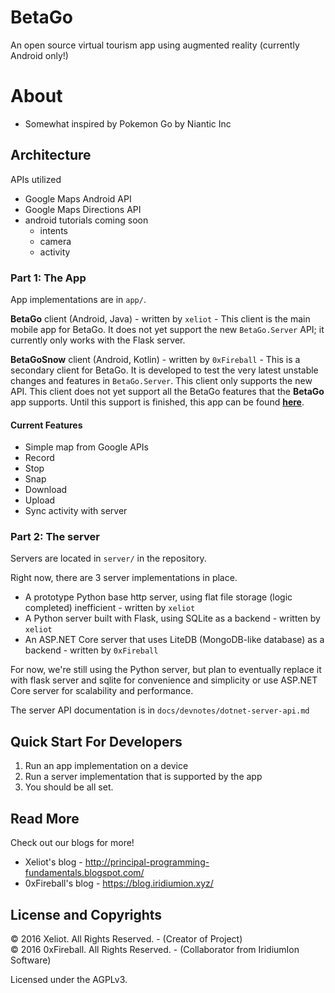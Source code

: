
# BetaGo

An open source virtual tourism app using augmented reality (currently Android only!)

# About

- Somewhat inspired by Pokemon Go by Niantic Inc

## Architecture

APIs utilized

- Google Maps Android API
- Google Maps Directions API
- android tutorials coming soon
  - intents
  - camera
  - activity


### Part 1: The App

App implementations are in `app/`.

**BetaGo** client (Android, Java) - written by `xeliot` - 
This client is the main mobile app for BetaGo. It does
not yet support the new `BetaGo.Server` API; it currently only
works with the Flask server.

**BetaGoSnow** client (Android, Kotlin) - written by `0xFireball` -
This is a secondary client for BetaGo. It is developed to test
the very latest unstable changes and features in `BetaGo.Server`.
This client only supports the new API. This client does not yet
support all the BetaGo features that the **BetaGo** app supports.
Until this support is finished, this app can be found **[here](https://github.com/0xFireball/BetaGo-Snow/tree/master/app/android/BetaGoSnow)**.

#### Current Features

- Simple map from Google APIs
- Record
- Stop
- Snap
- Download
- Upload
- Sync activity with server

### Part 2: The server

Servers are located in `server/` in the repository.

Right now, there are 3 server implementations in place.

- A prototype Python base http server, using flat file storage (logic completed) inefficient - written by `xeliot`
- A Python server built with Flask, using SQLite as a backend - written by `xeliot`
- An ASP.NET Core server that uses LiteDB (MongoDB-like database) as a backend - written by `0xFireball`

For now, we're still using the Python server, but plan to eventually
replace it with flask server and sqlite for convenience and simplicity
or use ASP.NET Core server for scalability and performance.

The server API documentation is in `docs/devnotes/dotnet-server-api.md`

## Quick Start For Developers

1. Run an app implementation on a device
1. Run a server implementation that is supported by the app
1. You should be all set. 

## Read More

Check out our blogs for more!

- Xeliot's blog - <http://principal-programming-fundamentals.blogspot.com/>
- 0xFireball's blog - <https://blog.iridiumion.xyz/>

## License and Copyrights

&copy; 2016 Xeliot. All Rights Reserved. - (Creator of Project)  
&copy; 2016 0xFireball. All Rights Reserved. - (Collaborator from IridiumIon Software)  

Licensed under the AGPLv3.
